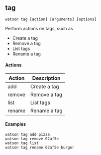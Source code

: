 ﻿‎

## tag

```shell
watson tag [action] [arguments] [options]
```

Perform actions on tags, such as

- Create a tag
- Remove a tag
- List tags
- Rename a tag

#### Actions

| Action | Description  |
|--------|--------------|
| add    | Create a tag |
| remove | Remove a tag |
| list   | List tags    |
| rename | Rename a tag |

#### Examples

```shell
watson tag add pizza
watson tag remove 02af5e
watson tag list
watson tag rename 02af5e burger
```
